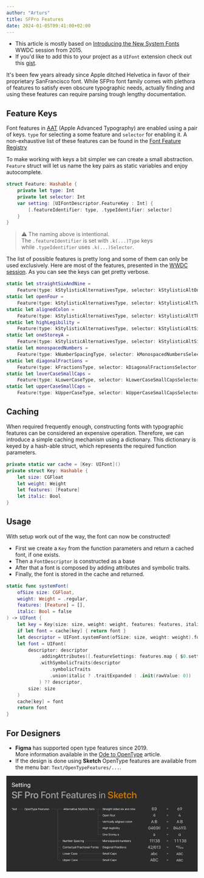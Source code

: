```yaml
---
author: "Arturs"
title: SFPro Features
date: 2024-01-05T09:41:00+02:00
---
```

- This article is mostly based on [Introducing the New System Fonts](https://developer.apple.com/videos/play/wwdc2015/804/) WWDC session from 2015.
- If you'd like to add this to your project as a `UIFont` extension check out this [gist](https://gist.github.com/levitatingpineapple/396d1524954153aea928bf59e0502744).

It's been few years already since Apple ditched Helvetica in favor of their proprietary SanFrancisco font. While SFPro font family comes with plethora of features to satisfy even obscure typographic needs, actually finding and using these features can require parsing trough lengthy documentation.

## Feature Keys

Font features in [AAT](https://developer.apple.com/fonts/TrueType-Reference-Manual/RM06/Chap6AATIntro.html) (Apple  Advanced Typography) are enabled using a pair of keys. `type` for selecting a some feature and `selector` for enabling it. A non-exhaustive list of these features can be found in the [Font Feature Registry](https://developer.apple.com/fonts/TrueType-Reference-Manual/RM09/AppendixF.html)

To make working with keys a bit simpler we can create a small abstraction. `Feature` struct will let us name the key pairs as static variables and enjoy autocomplete.

```swift
struct Feature: Hashable {
	private let type: Int
	private let selector: Int
	var setting: [UIFontDescriptor.FeatureKey : Int] { 
		[.featureIdentifier: type, .typeIdentifier: selector]
	}
}
```

> ⚠️ The naming above is intentional.\
> The `.featureIdentifier` is set with `.k(...)Type` keys\
>  while `.typeIdentifier` uses `.k(...)Selector`.

The list of possible features is pretty long and some of them can only be used exclusively.
Here are most of the features, presented in the [WWDC session](https://developer.apple.com/videos/play/wwdc2015/804/). As you can see the keys can get pretty verbose.

```swift
static let straightSixAndNine = 
	Feature(type: kStylisticAlternativesType, selector: kStylisticAltOneOnSelector)
static let openFour = 
	Feature(type: kStylisticAlternativesType, selector: kStylisticAltTwoOnSelector)
static let alignedColon = 
	Feature(type: kStylisticAlternativesType, selector: kStylisticAltThreeOnSelector)
static let highLegibility = 
	Feature(type: kStylisticAlternativesType, selector: kStylisticAltSixOnSelector)
static let oneStoreyA = 
	Feature(type: kStylisticAlternativesType, selector: kStylisticAltSixOnSelector)
static let monospacedNumbers = 
	Feature(type: kNumberSpacingType, selector: kMonospacedNumbersSelector)
static let diagonalFractions = 
	Feature(type: kFractionsType, selector: kDiagonalFractionsSelector)
static let loverCaseSmallCaps = 
	Feature(type: kLowerCaseType, selector: kLowerCaseSmallCapsSelector)
static let upperCaseSmallCaps = 
	Feature(type: kUpperCaseType, selector: kUpperCaseSmallCapsSelector)
```

## Caching

When required frequently enough, constructing fonts with typographic features can be considered an expensive operation. Therefore, we can introduce a simple caching mechanism using a dictionary. This dictionary is keyed by a hash-able struct, which represents the required function parameters.

```swift
private static var cache = [Key: UIFont]()
private struct Key: Hashable {
	let size: CGFloat
	let weight: Weight
	let features: [Feature]
	let italic: Bool
}
```

## Usage

With setup work out of the way, the font can now be constructed! 
- First we create a `Key` from the function parameters and return a cached font, if one exists. 
- Then a `FontDescriptor` is constructed as a base
- After that a font is composed by adding attributes and symbolic traits.
- Finally, the font is stored in the cache and returned.

```swift
static func systemFont(
	ofSize size: CGFloat,
	weight: Weight = .regular,
	features: [Feature] = [],
	italic: Bool = false
) -> UIFont {
	let key = Key(size: size, weight: weight, features: features, italic: italic)
	if let font = cache[key] { return font }
	let descriptor = UIFont.systemFont(ofSize: size, weight: weight).fontDescriptor
	let font = UIFont(
		descriptor: descriptor
			.addingAttributes([.featureSettings: features.map { $0.setting }])
			.withSymbolicTraits(descriptor
				.symbolicTraits
				.union(italic ? .traitExpanded : .init(rawValue: 0))
			) ?? descriptor,
		size: size
	)
	cache[key] = font
	return font
}
```

## For Designers

- **Figma** has supported open type features since 2019.\
More information available in the [Ode to OpenType](https://www.figma.com/blog/opentype-font-features/) article.
- If the design is done using **Sketch** OpenType features are available from the menu bar: `Text/OpenTypeFeatures/...`.

![Sketch](sketch.jpg)
